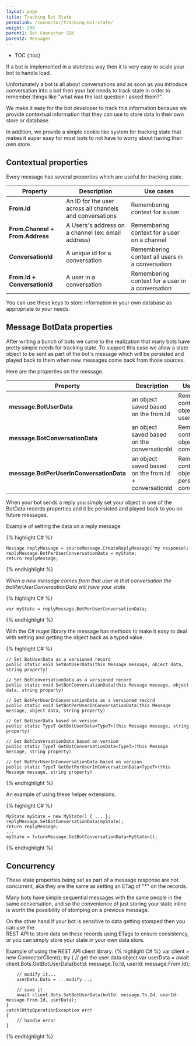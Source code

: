 ```yaml
---
layout: page
title: Tracking Bot State
permalink: /connector/tracking-bot-state/
weight: 208
parent1: Bot Connector SDK
parent2: Messages
---
```


* TOC
{:toc}


If a bot is implemented in a stateless way then it is very easy to scale your bot to handle load. 

Unfortunately a bot is all about conversations and as soon as you introduce conversation into a bot then
your bot needs to track state in order to remember things like "what was the last question I asked them?". 

We make it easy for the bot developer to track this information because we provide contextual information that
they can use to store data in their own store or database.

In addition, we provide a simple cookie like system for tracking state that makes it super easy for most bots to not have 
to worry about having their own store.

## Contextual properties
Every message has several properties which are useful for tracking state.

|**Property**                    | **Description**                                        | **Use cases**                                                
|----------------------------|----------------------------------------------------|----------------------------------------------------------
|**From.Id**                     | An ID for the user across all channels and conversations| Remembering context for a user
|**From.Channel + From.Address** | A Users's address on a channel (ex: email address) | Remembering context for a user on a channel                 
|**ConversationId**              | A unique id for a conversation                     | Remembering context all users in a conversation    
|**From.Id + ConversationId**    | A user in a conversation                           | Remembering context for a user in a conversation   

You can use these keys to store information in your own database as appropriate to your needs.

## Message BotData properties
After writing a bunch of bots we came to the realization that many bots have pretty simple needs for tracking state. 
To support this case we allow a state object to be sent as part of the bot's message which will be persisted
and played back to them when new messages come back from those sources.

Here are the properties on the message. 

|**Property**                            | **Description**                                                | **Use cases**                                                
|------------------------------------|------------------------------------------------------------|----------------------------------------------------------
|**message.BotUserData**                 | an object saved based on the from.Id                       | Remembering context object with a user
|**message.BotConversationData**         | an object saved based on the conversationId                | Remembering context object with a conversation
|**message.BotPerUserInConversationData**| an object saved based on the from.Id + conversationId      | Remembering context object with a person in a conversation

When your bot sends a reply you  simply set your object in one of the BotData records properties and it be persisted and
played back to you on future messages. 

Example of setting the data on a reply message

{% highlight C# %}

    Message replyMessage = sourceMessage.CreateReplyMessage("my response);
    replyMessage.BotPerUserConversationData = myState;
    return replyMessage;
	
{% endhighlight %}

*When a new message comes from that user in that conversation the botPerUserConversationData will have your state*

{% highlight C# %}

    var myState = replyMessage.BotPerUserConversationData;
	
{% endhighlight %}

With the C# nuget library the message has methods to make it easy to deal with setting and getting the object back as a typed value.

{% highlight C#  %}

    // Set BotUserData as a versioned record
    public static void SetBotUserData(this Message message, object data, string property)
    
    // Set BotConversationData as a versioned record
    public static void SetBotConversationData(this Message message, object data, string property)
    
    // Set BotPerUserInConversationData as a versioned record
    public static void SetBotPerUserInConversationData(this Message message, object data, string property)

    // Get BotUserData based on version
    public static TypeT GetBotUserData<TypeT>(this Message message, string property)

    // Get BotConversationData based on version
    public static TypeT GetBotConversationData<TypeT>(this Message message, string property)

    // Get BotPerUserInConversationData based on version
    public static TypeT GetBotPerUserInConversationData<TypeT>(this Message message, string property)
	
{% endhighlight %}

An example of using these helper extensions:

{% highlight C# %}

    MyState myState = new MyState() { ... };
    replyMessage.SetBotConversationData(myState);
    return replyMessage;
    ...
    myState = futureMessage.GetBotConversationData<MyState>();

{% endhighlight %}


## Concurrency
These state properties being set as part of a message response are not concurrent, aka they are the 
same as setting an ETag of "*" on the records.   

Many bots have simple sequential messages with the same people in the same conversation, and
so the convenience of just storing your state inline is worth the possibility of stomping on a
previous message.   

On the other hand if your bot is sensitive to data getting stomped then you can use the  
REST API to store data on these records using ETags to ensure consistency, or you can
simply store your state in your own data store.

Example of using the REST API client library:
{% highlight C# %}
    var client = new ConnectorClient();
    try
    {
        // get the user data object
        var userData = await client.Bots.GetBotUserData(botId: message.To.Id, userId: message.From.Id);
        
        // modify it...
        userData.Data = ...modify...;
        
        // save it
        await client.Bots.SetBotUserData(botId: message.To.Id, userId: message.From.Id, userData);
    }
    catch(HttpOperationException err)
    {
        // handle error
    }
{% endhighlight %}
